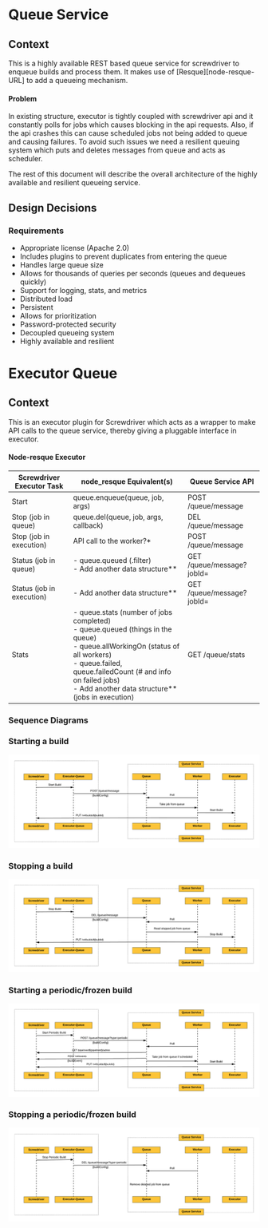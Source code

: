 # Queue Service

## Context

This is a highly available REST based queue service for screwdriver to enqueue builds and process them.
It makes use of [Resque][node-resque-URL] to add a queueing mechanism.

#### Problem

In existing structure, executor is tightly coupled with screwdriver api and it constantly polls for
jobs which causes blocking in the api requests. Also, if the api crashes this can cause scheduled jobs
not being added to queue and causing failures. To avoid such issues we need a resilient queuing system which puts and deletes messages from queue and acts as scheduler. 

The rest of this document will describe the overall architecture of the highly available and resilient queueing service.

## Design Decisions

### Requirements

* Appropriate license (Apache 2.0)
* Includes plugins to prevent duplicates from entering the queue
* Handles large queue size
* Allows for thousands of queries per seconds (queues and dequeues quickly)
* Support for logging, stats, and metrics
* Distributed load
* Persistent
* Allows for prioritization
* Password-protected security
* Decoupled queueing system
* Highly available and resilient

# Executor Queue

## Context

This is an executor plugin for Screwdriver which acts as a wrapper to make API calls
to the queue service, thereby giving a pluggable interface in executor.


#### Node-resque Executor

| Screwdriver Executor Task | node_resque Equivalent(s) | Queue Service API
| ------------------------- |---------------------------|--------------------------------------
| Start                     | queue.enqueue(queue, job, args) | POST /queue/message
| Stop (job in queue)       | queue.del(queue, job, args, callback) | DEL /queue/message
| Stop (job in execution)   | API call to the worker?* | POST /queue/message
| Status (job in queue)     | - queue.queued (.filter) </br> - Add another data structure** | GET /queue/message?jobId=
| Status (job in execution) | - Add another data structure** | GET /queue/message?jobId=
| Stats                     | - queue.stats (number of jobs completed) </br> - queue.queued (things in the queue) </br> - queue.allWorkingOn (status of all workers) </br> - queue.failed, queue.failedCount (# and info on failed jobs) </br> - Add another data structure** (jobs in execution) | GET /queue/stats

### Sequence Diagrams

### Starting a build
![](./diagrams/executor-queue-service-start-sequence.png)

### Stopping a build
![](./diagrams/executor-queue-service-stop-sequence.png)


### Starting a periodic/frozen build
![](./diagrams/executor-queue-service-startPeriodic-sequence.png)

### Stopping a periodic/frozen build
![](./diagrams/executor-queue-service-stopPeriodic-sequence.png)
